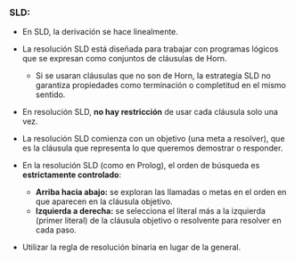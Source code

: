### SLD:
- En SLD, la derivación se hace linealmente.

- La resolución SLD está diseñada para trabajar con programas lógicos que se expresan como conjuntos de cláusulas de Horn.
    - Si se usaran cláusulas que no son de Horn, la estrategia SLD no garantiza propiedades como terminación o completitud en el mismo sentido.
    
- En resolución SLD, **no hay restricción** de usar cada cláusula solo una vez.

- La resolución SLD comienza con un objetivo (una meta a resolver), que es la cláusula que representa lo que queremos demostrar o responder.

- En la resolución SLD (como en Prolog), el orden de búsqueda es **estrictamente controlado**:
    - **Arriba hacia abajo:** se exploran las llamadas o metas en el orden en que aparecen en la cláusula objetivo.
    - **Izquierda a derecha:** se selecciona el literal más a la izquierda (primer literal) de la cláusula objetivo o resolvente para resolver en cada paso.

- Utilizar la regla de resolución binaria en lugar de la general.